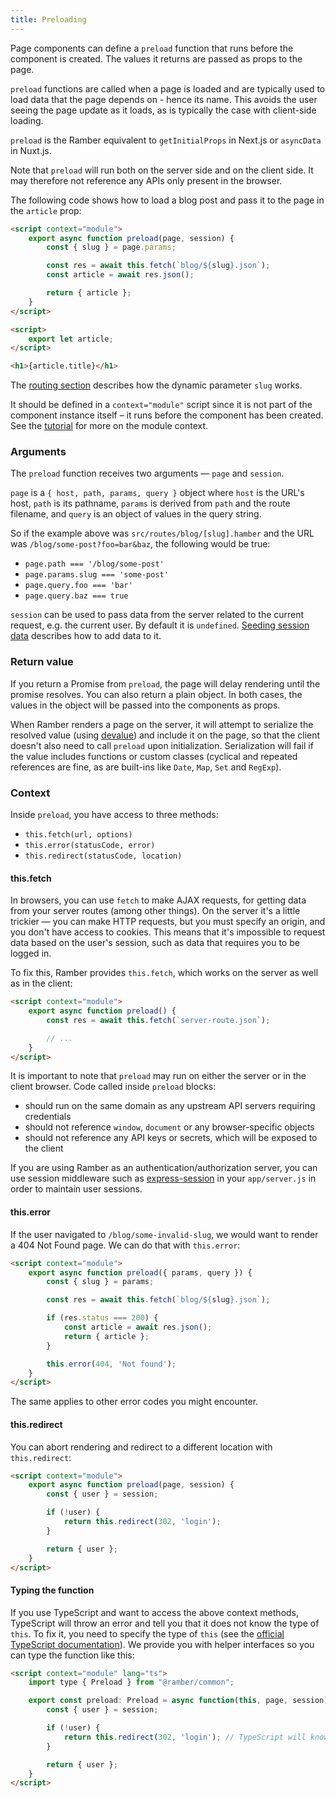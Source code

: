 ```yaml
---
title: Preloading
---
```


Page components can define a `preload` function that runs before the component is created. The values it returns are passed as props to the page.

`preload` functions are called when a page is loaded and are typically used to load data that the page depends on - hence its name. This avoids the user seeing the page update as it loads, as is typically the case with client-side loading.

`preload` is the Ramber equivalent to `getInitialProps` in Next.js or `asyncData` in Nuxt.js.

Note that `preload` will run both on the server side and on the client side. It may therefore not reference any APIs only present in the browser.

The following code shows how to load a blog post and pass it to the page in the `article` prop:

```html
<script context="module">
	export async function preload(page, session) {
		const { slug } = page.params;

		const res = await this.fetch(`blog/${slug}.json`);
		const article = await res.json();

		return { article };
	}
</script>

<script>
	export let article;
</script>

<h1>{article.title}</h1>
```

The [routing section](docs#Routing) describes how the dynamic parameter `slug` works.

It should be defined in a `context="module"` script since it is not part of the component instance itself – it runs before the component has been created. See the [tutorial](https://hamberjs.web.app/tutorial/module-exports) for more on the module context.

### Arguments

The `preload` function receives two arguments — `page` and `session`.

`page` is a `{ host, path, params, query }` object where `host` is the URL's host, `path` is its pathname, `params` is derived from `path` and the route filename, and `query` is an object of values in the query string.

So if the example above was `src/routes/blog/[slug].hamber` and the URL was `/blog/some-post?foo=bar&baz`, the following would be true:

* `page.path === '/blog/some-post'`
* `page.params.slug === 'some-post'`
* `page.query.foo === 'bar'`
* `page.query.baz === true`

`session` can be used to pass data from the server related to the current request, e.g. the current user. By default it is `undefined`. [Seeding session data](docs#Seeding_session_data) describes how to add data to it.


### Return value

If you return a Promise from `preload`, the page will delay rendering until the promise resolves. You can also return a plain object. In both cases, the values in the object will be passed into the components as props.

When Ramber renders a page on the server, it will attempt to serialize the resolved value (using [devalue](https://github.com/Rich-Harris/devalue)) and include it on the page, so that the client doesn't also need to call `preload` upon initialization. Serialization will fail if the value includes functions or custom classes (cyclical and repeated references are fine, as are built-ins like `Date`, `Map`, `Set` and `RegExp`).

### Context

Inside `preload`, you have access to three methods:

* `this.fetch(url, options)`
* `this.error(statusCode, error)`
* `this.redirect(statusCode, location)`


#### this.fetch

In browsers, you can use `fetch` to make AJAX requests, for getting data from your server routes (among other things). On the server it's a little trickier — you can make HTTP requests, but you must specify an origin, and you don't have access to cookies. This means that it's impossible to request data based on the user's session, such as data that requires you to be logged in.

To fix this, Ramber provides `this.fetch`, which works on the server as well as in the client:

```html
<script context="module">
	export async function preload() {
		const res = await this.fetch(`server-route.json`);

		// ...
	}
</script>
```

It is important to note that `preload` may run on either the server or in the client browser. Code called inside `preload` blocks:
  - should run on the same domain as any upstream API servers requiring credentials
  - should not reference `window`, `document` or any browser-specific objects
  - should not reference any API keys or secrets, which will be exposed to the client

If you are using Ramber as an authentication/authorization server, you can use session middleware such as [express-session](https://github.com/expressjs/session) in your `app/server.js` in order to maintain user sessions.


#### this.error

If the user navigated to `/blog/some-invalid-slug`, we would want to render a 404 Not Found page. We can do that with `this.error`:

```html
<script context="module">
	export async function preload({ params, query }) {
		const { slug } = params;

		const res = await this.fetch(`blog/${slug}.json`);

		if (res.status === 200) {
			const article = await res.json();
			return { article };
		}

		this.error(404, 'Not found');
	}
</script>
```

The same applies to other error codes you might encounter.


#### this.redirect

You can abort rendering and redirect to a different location with `this.redirect`:

```html
<script context="module">
	export async function preload(page, session) {
		const { user } = session;

		if (!user) {
			return this.redirect(302, 'login');
		}

		return { user };
	}
</script>
```

#### Typing the function

If you use TypeScript and want to access the above context methods, TypeScript will throw an error and tell you that it does not know the type of `this`. To fix it, you need to specify the type of `this` (see the [official TypeScript documentation](https://www.typescriptlang.org/docs/handbook/release-notes/typescript-2-0.html#specifying-the-type-of-this-for-functions)). We provide you with helper interfaces so you can type the function like this:

```html
<script context="module" lang="ts">
	import type { Preload } from "@ramber/common";

	export const preload: Preload = async function(this, page, session) {
		const { user } = session;

		if (!user) {
			return this.redirect(302, 'login'); // TypeScript will know the type of `this` now
		}

		return { user };
	}
</script>
```
